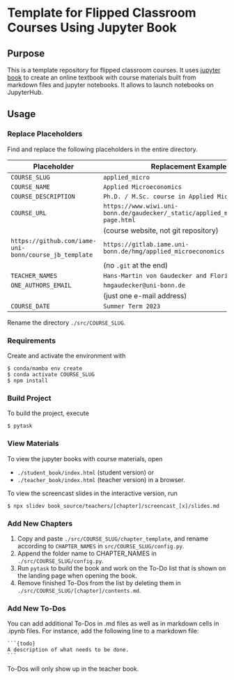 # Template for Flipped Classroom Courses Using Jupyter Book

## Purpose

This is a template repository for flipped classroom courses. It uses
[jupyter book](https://jupyterbook.org/en/stable/intro.html) to create an online
textbook with course materials built from markdown files and jupyter notebooks. It
allows to launch notebooks on JupyterHub.

## Usage

### Replace Placeholders

Find and replace the following placeholders in the entire directory.

| Placeholder                                           | Replacement Example                                                              |
| ----------------------------------------------------- | -------------------------------------------------------------------------------- |
| `COURSE_SLUG`                                         | `applied_micro`                                                                  |
| `COURSE_NAME`                                         | `Applied Microeconomics`                                                         |
| `COURSE_DESCRIPTION`                                  | `Ph.D. / M.Sc. course in Applied Microeconomics`                                 |
| `COURSE_URL`                                          | `https://www.wiwi.uni-bonn.de/gaudecker/_static/applied_micro/landing-page.html` |
|                                                       | (course website, not git repository)                                             |
| `https://github.com/iame-uni-bonn/course_jb_template` | `https://gitlab.iame.uni-bonn.de/hmg/applied_microeconomics`                     |
|                                                       | (no `.git` at the end)                                                           |
| `TEACHER_NAMES`                                       | `Hans-Martin von Gaudecker and Florian Zimmermann`                               |
| `ONE_AUTHORS_EMAIL`                                   | `hmgaudecker@uni-bonn.de`                                                        |
|                                                       | (just one e-mail address)                                                        |
| `COURSE_DATE`                                         | `Summer Term 2023`                                                               |

Rename the directory `./src/COURSE_SLUG`.

### Requirements

Create and activate the environment with

```console
$ conda/mamba env create
$ conda activate COURSE_SLUG
$ npm install
```

### Build Project

To build the project, execute

```console
$ pytask
```

### View Materials

To view the jupyter books with course materials, open

- `./student_book/index.html` (student version) or
- `./teacher_book/index.html` (teacher version) in a browser.

To view the screencast slides in the interactive version, run

```console
$ npx slidev book_source/teachers/[chapter]/screencast_[x]/slides.md
```

### Add New Chapters

1. Copy and paste `./src/COURSE_SLUG/chapter_template`, and rename according to
   `CHAPTER_NAMES` in `src/COURSE_SLUG/config.py`.
1. Append the folder name to CHAPTER_NAMES in `./src/COURSE_SLUG/config.py`.
1. Run `pytask` to build the book and work on the To-Do list that is shown on the
   landing page when opening the book.
1. Remove finished To-Dos from the list by deleting them in
   `./src/COURSE_SLUG/[chapter]/contents.md`.

### Add New To-Dos

You can add additional To-Dos in .md files as well as in markdown cells in .ipynb files.
For instance, add the following line to a markdown file:

````
```{todo}
A description of what needs to be done.
```
````

To-Dos will only show up in the teacher book.
